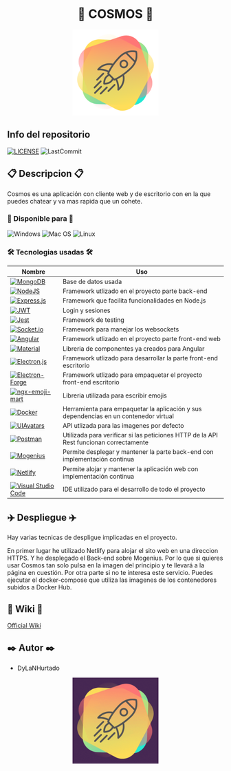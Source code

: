 


<h1 align="center"> 🚀 COSMOS 🚀</h1>
<p align="center">
	<a href="https://cosmos-chat.netlify.app/"><img src="https://raw.githubusercontent.com/DyLaNHurtado/chat-angular/develop/src/assets/img/logo.png" height="200px"/></a>
</p>


## Info del repositorio

[![LICENSE](https://img.shields.io/github/license/DyLaNHurtado/cosmos-chat?style=for-the-badge)](https://github.com/DyLaNHurtado/cosmos-chat/blob/master/LICENSE.md)
![LastCommit](https://img.shields.io/github/last-commit/DyLaNHurtado/cosmos-chat?color=orange&style=for-the-badge)





## 📋 Descripcion 📋

Cosmos es una aplicación con cliente web y de escritorio con en la que puedes chatear y va mas rapida que un cohete.


### 🤖 Disponible para 🤖
 ![Windows](https://img.shields.io/badge/Windows-0078D6?style=for-the-badge&logo=windows&logoColor=white)
 ![Mac OS](https://img.shields.io/badge/mac%20os-000000?style=for-the-badge&logo=apple&logoColor=F0F0F0)
 ![Linux](https://img.shields.io/badge/Linux-FCC624?style=for-the-badge&logo=linux&logoColor=black)
### 🛠️ Tecnologias usadas 🛠️


| Nombre | Uso |
| -- | -- |
| [![MongoDB](https://img.shields.io/badge/MongoDB-%234ea94b.svg?style=for-the-badge&logo=mongodb&logoColor=white)](https://www.mongodb.com/) | Base de datos usada | 
| [![NodeJS](https://img.shields.io/badge/node.js-6DA55F?style=for-the-badge&logo=node.js&logoColor=white)](https://nodejs.org/es/) | Framework utlizado en el proyecto parte back-end |
| [![Express.js](https://img.shields.io/badge/express.js-%23404d59.svg?style=for-the-badge&logo=express&logoColor=%2361DAFB)](https://expressjs.com/es/) | Framework que facilita funcionalidades en Node.js | 
| [![JWT](https://img.shields.io/badge/JWT-black?style=for-the-badge&logo=JSON%20web%20tokens)](https://jwt.io/) | Login y sesiones | 
| [![Jest](https://img.shields.io/badge/Jest-red?style=for-the-badge&logo=jest)](https://jestjs.io/es-ES/) | Framework de testing | 
| [![Socket.io](https://img.shields.io/badge/Socket.io-black?style=for-the-badge&logo=socket.io)](https://socket.io/) | Framework para manejar los websockets | 
| [![Angular](https://img.shields.io/badge/angular-%23DD0031.svg?style=for-the-badge&logo=angular&logoColor=white)](https://angular.io/) | Framework utlizado en el proyecto parte front-end web |
| [![Material](https://img.shields.io/badge/Material-%233333FF?style=for-the-badge&logo=angular)](https://material.angular.io/) | Libreria de componentes ya creados para Angular |
| [![Electron.js](https://img.shields.io/badge/Electron-191970?style=for-the-badge&logo=Electron&logoColor=white)](https://www.electronjs.org/) | Framework utlizado para desarrollar la parte front-end escritorio |
| [![Electron-Forge](https://img.shields.io/badge/ElectronForge-323232?style=for-the-badge&logo=Electron&logoColor=white)](https://www.electronforge.io/) | Framework utlizado  para empaquetar el proyecto front-end escritorio |
| [![ngx-emoji-mart](https://img.shields.io/badge/%F0%9F%98%80ngx%20emoji%20mart-black?style=for-the-badge)](https://www.npmjs.com/package/@ctrl/ngx-emoji-mart) | Libreria utilizada para escribir emojis |
| [![Docker](https://img.shields.io/badge/docker-%230db7ed.svg?style=for-the-badge&logo=docker&logoColor=white)](https://www.docker.com/) | Herramienta para empaquetar la aplicación y sus dependencias en un contenedor virtual |	
| [![UIAvatars](https://img.shields.io/badge/ui%20avatars-black?style=for-the-badge&logo=googlephotos)](https://ui-avatars.com/) | API utlizada para las imagenes por defecto |
| [![Postman](https://img.shields.io/badge/Postman-FF6C37?style=for-the-badge&logo=postman&logoColor=white)](https://www.postman.com/) | Utilizada para verificar si las peticiones HTTP de la API Rest funcionan correctamente |
| [![Mogenius](https://img.shields.io/badge/Mogenius-4285F4?style=for-the-badge&logo=google-cloud&logoColor=white)](https://mogenius.com/home) | Permite desplegar y mantener la parte back-end con implementación continua |
| [![Netlify](https://img.shields.io/badge/Netlify-00C7B7?style=for-the-badge&logo=netlify&logoColor=white)](https://www.netlify.com/) | Permite alojar y mantener la aplicación web con implementación continua |
| [![Visual Studio Code](https://img.shields.io/badge/Visual%20Studio%20Code-0078d7.svg?style=for-the-badge&logo=visual-studio-code&logoColor=white)](https://code.visualstudio.com/) | IDE utilizado para el desarrollo de todo el proyecto |




## ✈️ Despliegue ✈️

Hay varias tecnicas de despligue implicadas en el proyecto.

En primer lugar he utilizado Netlify para alojar el sito web en una direccion HTTPS. Y he desplegado el Back-end sobre Mogenius. Por lo que si quieres usar Cosmos tan solo pulsa en la imagen del principio y te llevará a la página en cuestión. Por otra parte si no te interesa este servicio. Puedes ejecutar el docker-compose que  utiliza las imagenes de los contenedores subidos a Docker Hub. 

## 📖 Wiki 📖
<a href="https://github.com/DyLaNHurtado/cosmos-chat/wiki" target="_blank">Official Wiki</a>

## ✒️ Autor ✒️
 * DyLaNHurtado


<p align="center">
	<a href="https://github.com/DyLaNHurtado/cosmos-chat"><img src="https://raw.githubusercontent.com/DyLaNHurtado/chat-angular/develop/src/assets/img/spash.gif" width="200px"/></a>
</p>

